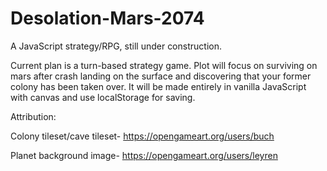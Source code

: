 # Desolation-Mars-2074

A JavaScript strategy/RPG, still under construction. 

Current plan is a turn-based strategy game. Plot will focus on surviving on mars after crash landing on the surface and discovering that your former colony has been taken over. It will be made entirely in vanilla JavaScript with canvas and use localStorage for saving. 

Attribution:

Colony tileset/cave tileset-
https://opengameart.org/users/buch

Planet background image-
https://opengameart.org/users/leyren

